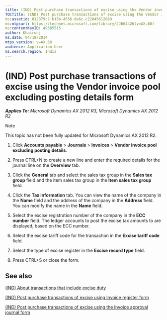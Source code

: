 ```yaml
---
title: (IND) Post purchase transactions of excise using the Vendor invoice pool excluding posting details form
TOCTitle: (IND) Post purchase transactions of excise using the Vendor invoice pool excluding posting details form
ms:assetid: 012379c7-b15b-4556-8e6c-c22045612889
ms:mtpsurl: https://technet.microsoft.com/library/JJ664426(v=AX.60)
ms:contentKeyID: 49385515
author: Khairunj
ms.date: 04/18/2014
mtps_version: v=AX.60
audience: Application User
ms.search.region: India
---
```


# (IND) Post purchase transactions of excise using the Vendor invoice pool excluding posting details form 


_**Applies To:** Microsoft Dynamics AX 2012 R3, Microsoft Dynamics AX 2012 R2_


> [!NOTE]
> <P>This topic has not been fully updated for Microsoft Dynamics AX 2012 R2.</P>



1.  Click **Accounts payable** \> **Journals** \> **Invoices** \> **Vendor invoice pool excluding posting details**.

2.  Press CTRL+N to create a new line and enter the required details for the journal line on the **Overview** tab.

3.  Click the **General** tab and select the sales tax group in the **Sales tax group** field and the item sales tax group in the **Item sales tax group** field.

4.  Click the **Tax information** tab. You can view the name of the company in the **Name** field and the address of the company in the **Address** field. You can modify the name in the **Name** field.

5.  Select the excise registration number of the company in the **ECC number** field. The ledger accounts to post the excise tax amounts to are displayed, based on the ECC number.

6.  Select the excise tariff code for the transaction in the **Excise tariff code** field.

7.  Select the type of excise register in the **Excise record type** field.

8.  Press CTRL+S or close the form.

## See also

[(IND) About transactions that include excise duty](ind-about-transactions-that-include-excise-duty.md)

[(IND) Post purchase transactions of excise using Invoice register form](ind-post-purchase-transactions-of-excise-using-invoice-register-form.md)

[(IND) Post purchase transactions of excise using the Invoice approval journal form](ind-post-purchase-transactions-of-excise-using-the-invoice-approval-journal-form.md)

  


